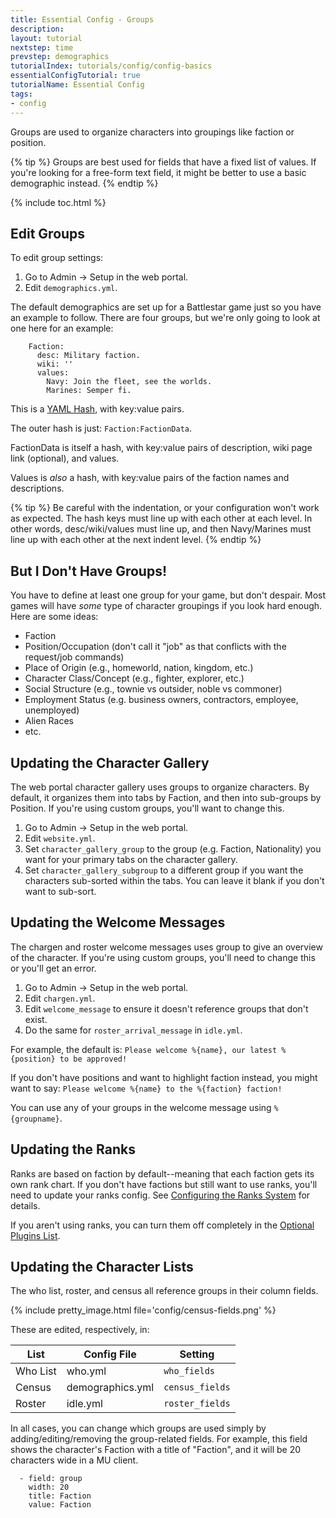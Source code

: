```yaml
---
title: Essential Config - Groups
description: 
layout: tutorial
nextstep: time
prevstep: demographics
tutorialIndex: tutorials/config/config-basics
essentialConfigTutorial: true
tutorialName: Essential Config
tags:
- config
---
```


Groups are used to organize characters into groupings like faction or position.

{% tip %}
Groups are best used for fields that have a fixed list of values.  If you're looking for a free-form text field, it might be better to use a basic demographic instead.
{% endtip %}

{% include toc.html %}

## Edit Groups

To edit group settings:

1. Go to Admin -> Setup in the web portal.
2. Edit `demographics.yml`.

The default demographics are set up for a Battlestar game just so you have an example to follow.  There are four groups, but we're only going to look at one here for an example:

```
    Faction:
      desc: Military faction.
      wiki: ''
      values:
        Navy: Join the fleet, see the worlds.
        Marines: Semper fi.
```

This is a [YAML Hash](/tutorials/config/config-basics/config-files.html#hash-values), with key:value pairs.

The outer hash is just:  `Faction:FactionData`.  

FactionData is itself a hash, with key:value pairs of description, wiki page link (optional), and values.

Values is _also_ a hash, with key:value pairs of the faction names and descriptions.

{% tip %}
Be careful with the indentation, or your configuration won't work as expected.  The hash keys must line up with each other at each level.  In other words, desc/wiki/values must line up, and then Navy/Marines must line up with each other at the next indent level.
{% endtip %}

## But I Don't Have Groups!

You have to define at least one group for your game, but don't despair.  Most games will have _some_ type of character groupings if you look hard enough.  Here are some ideas:

* Faction
* Position/Occupation (don't call it "job" as that conflicts with the request/job commands)
* Place of Origin (e.g., homeworld, nation, kingdom, etc.)
* Character Class/Concept (e.g., fighter, explorer, etc.)
* Social Structure (e.g., townie vs outsider, noble vs commoner)
* Employment Status (e.g. business owners, contractors, employee, unemployed)
* Alien Races
* etc.

## Updating the Character Gallery

The web portal character gallery uses groups to organize characters.  By default, it organizes them into tabs by Faction, and then into sub-groups by Position.  If you're using custom groups, you'll want to change this.

1. Go to Admin -> Setup in the web portal.
2. Edit `website.yml`.
3. Set `character_gallery_group` to the group (e.g. Faction, Nationality) you want for your primary tabs on the character gallery.
4. Set `character_gallery_subgroup` to a different group if you want the characters sub-sorted within the tabs.  You can leave it blank if you don't want to sub-sort.

## Updating the Welcome Messages

The chargen and roster welcome messages uses group to give an overview of the character.  If you're using custom groups, you'll need to change this or you'll get an error.

1. Go to Admin -> Setup in the web portal.
2. Edit `chargen.yml`.
3. Edit `welcome_message` to ensure it doesn't reference groups that don't exist.
4. Do the same for `roster_arrival_message` in `idle.yml`.

For example, the default is:  `Please welcome %{name}, our latest %{position} to be approved!`

If you don't have positions and want to highlight faction instead, you might want to say:  `Please welcome %{name} to the %{faction} faction!`

You can use any of your groups in the welcome message using `%{groupname}`.

## Updating the Ranks

Ranks are based on faction by default--meaning that each faction gets its own rank chart.  If you don't have factions but still want to use ranks, you'll need to update your ranks config.  See [Configuring the Ranks System](/tutorials/config/ranks.html) for details.

If you aren't using ranks, you can turn them off completely in the [Optional Plugins List](/tutorials/config/basic-config/plugins.html).

## Updating the Character Lists

The who list, roster, and census all reference groups in their column fields.

{% include pretty_image.html file='config/census-fields.png' %}

These are edited, respectively, in:

| List | Config File | Setting |
| --- | --- | --- |
| Who List | who.yml | `who_fields` |
| Census | demographics.yml | `census_fields` |
| Roster | idle.yml | `roster_fields` |

In all cases, you can change which groups are used simply by adding/editing/removing the group-related fields.  For example, this field shows the character's Faction with a title of "Faction", and it will be 20 characters wide in a MU client.

```
  - field: group
    width: 20
    title: Faction
    value: Faction
```


